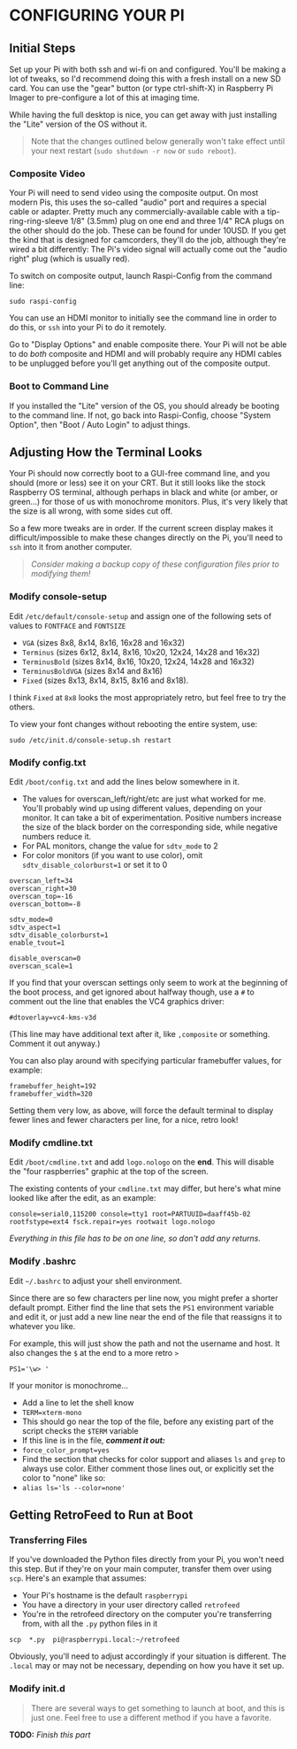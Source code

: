 # CONFIGURING YOUR PI

## Initial Steps
 
Set up your Pi with both ssh and wi-fi on and configured. You'll be making a lot of tweaks, so I'd recommend doing this with a fresh install on a new SD card. You can use the "gear" button (or type ctrl-shift-X) in Raspberry Pi Imager to pre-configure a lot of this at imaging time.

While having the full desktop is nice, you can get away with just installing the "Lite" version of the OS without it.

>Note that the changes outlined below generally won't take effect until your next restart (`sudo shutdown -r now` or `sudo reboot`).

### Composite Video

Your Pi will need to send video using the composite output. On most modern Pis, this uses the so-called "audio" port and requires a special cable or adapter. Pretty much any commercially-available cable with a tip-ring-ring-sleeve 1/8" (3.5mm) plug on one end and three 1/4" RCA plugs on the other should do the job. These can be found for under 10USD. If you get the kind that is designed for camcorders, they'll do the job, although they're wired a bit differently: The Pi's video signal will actually come out the "audio right" plug (which is usually red).
  
To switch on composite output, launch Raspi-Config from the command line:

`sudo raspi-config`

You can use an HDMI monitor to initially see the command line in order to do this, or `ssh` into your Pi to do it remotely.
  
Go to "Display Options" and enable composite there. Your Pi will not be able to do *both* composite and HDMI and will probably require any HDMI cables to be unplugged before you'll get anything out of the composite output.

### Boot to Command Line

If you installed the "Lite" version of the OS, you should already be booting to the command line. If not, go back into Raspi-Config, choose "System Option", then "Boot / Auto Login" to adjust things.

## Adjusting How the Terminal Looks

Your Pi should now correctly boot to a GUI-free command line, and you should (more or less) see it on your CRT. But it still looks like the stock Raspberry OS terminal, although perhaps in black and white (or amber, or green...) for those of us with monochrome monitors. Plus, it's very likely that the size is all wrong, with some sides cut off.

So a few more tweaks are in order. If the current screen display makes it difficult/impossible to make these changes directly on the Pi, you'll need to `ssh` into it from another computer.

>*Consider making a backup copy of these configuration files prior to modifying them!*

### Modify console-setup

Edit `/etc/default/console-setup` and assign one of the following sets of values to `FONTFACE` and `FONTSIZE`
 
* `VGA` (sizes  8x8,  8x14,  8x16,  16x28  and 16x32)
* `Terminus`  (sizes  6x12, 8x14, 8x16, 10x20, 12x24, 14x28
              and 16x32)
* `TerminusBold` (sizes 8x14, 8x16, 10x20, 12x24,  14x28 and  16x32)
* `TerminusBoldVGA`  (sizes  8x14 and 8x16)
* `Fixed` (sizes  8x13,  8x14,  8x15,  8x16   and   8x18). 
              
I think `Fixed` at `8x8` looks the most appropriately retro, but feel free to try the others.

To view your font changes without rebooting the entire system, use:

`sudo /etc/init.d/console-setup.sh restart`


### Modify config.txt

Edit `/boot/config.txt` and add the lines below somewhere in it.

* The values for overscan_left/right/etc are just what worked for me. You'll probably wind up using different values, depending on your monitor. It can take a bit of experimentation. Positive numbers increase the size of the black border on the corresponding side, while negative numbers reduce it.
* For PAL monitors, change the value for `sdtv_mode` to 2
* For color monitors (if you want to use color), omit `sdtv_disable_colorburst=1` or set it to 0

```
overscan_left=34
overscan_right=30
overscan_top=-16
overscan_bottom=-8

sdtv_mode=0
sdtv_aspect=1
sdtv_disable_colorburst=1
enable_tvout=1

disable_overscan=0
overscan_scale=1
```

If you find that your overscan settings only seem to work at the beginning of the boot process, and get ignored about halfway though, use a `#` to comment out the line that enables the VC4 graphics driver:

```
#dtoverlay=vc4-kms-v3d
```
(This line may have additional text after it, like `,composite` or something. Comment it out anyway.)

You can also play around with specifying particular framebuffer values, for example:

```
framebuffer_height=192
framebuffer_width=320
```
Setting them very low, as above, will force the default terminal to display fewer lines and fewer characters per line, for a nice, retro look!

### Modify cmdline.txt

Edit `/boot/cmdline.txt` and add `logo.nologo` on the **end**. This will disable the "four raspberries" graphic at the top of the screen.

The existing contents of your `cmdline.txt` may differ, but here's what mine looked like after the edit, as an example:

```
console=serial0,115200 console=tty1 root=PARTUUID=daaff45b-02 rootfstype=ext4 fsck.repair=yes rootwait logo.nologo
```

*Everything in this file has to be on one line, so don't add any returns.*

### Modify .bashrc

Edit `~/.bashrc` to adjust your shell environment.

Since there are so few characters per line now, you might prefer a shorter default prompt. Either find the line that sets the `PS1` environment variable and edit it, or just add a new line near the end of the file that reassigns it to whatever you like.

For example, this will just show the path and not the username and host. It also changes the `$` at the end to a more retro `>`

`PS1='\w> '`


If your monitor is monochrome...

* Add a line to let the shell know
 * `TERM=xterm-mono`
 * This should go near the top of the file, before any existing part of the script checks the `$TERM` variable
* If this line is in the file, ***comment it out:***
 * `force_color_prompt=yes`
* Find the section that checks for color support and aliases `ls` and `grep` to always use color. Either comment those lines out, or explicitly set the color to "none" like so:
 * `alias ls='ls --color=none'`


## Getting RetroFeed to Run at Boot

### Transferring Files

If you've downloaded the Python files directly from your Pi, you won't need this step. But if they're on your main computer, transfer them over using `scp`. Here's an example that assumes:

* Your Pi's hostname is the default `raspberrypi`
* You have a directory in your user directory called `retrofeed`
* You're in the retrofeed directory on the computer you're transferring from, with all the `.py` python files in it

`scp  *.py  pi@raspberrypi.local:~/retrofeed`

Obviously, you'll need to adjust accordingly if your situation is different.  The `.local` may or may not be necessary, depending on how you have it set up.

### Modify init.d

>There are several ways to get something to launch at boot, and this is just one. Feel free to use a different method if you have a favorite.


**TODO:** *Finish this part*



